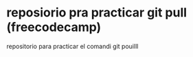 # reposiorio pra practicar git pull (freecodecamp)
repositorio para practicar el comandi git pouilll
